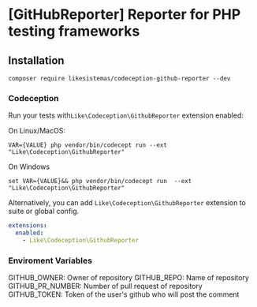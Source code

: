 # [GitHubReporter] Reporter for PHP testing frameworks

## Installation

```
composer require likesistemas/codeception-github-reporter --dev
```

### Codeception

Run your tests with`Like\Codeception\GithubReporter` extension enabled: 

On Linux/MacOS:

```
VAR={VALUE} php vendor/bin/codecept run --ext "Like\Codeception\GithubReporter"
```

On Windows

```
set VAR={VALUE}&& php vendor/bin/codecept run  --ext "Like\Codeception\GithubReporter"
```

Alternatively, you can add `Like\Codeception\GithubReporter` extension to suite or global config.

```yml
extensions:
  enabled:
    - Like\Codeception\GithubReporter
```

### Enviroment Variables

GITHUB_OWNER: Owner of repository
GITHUB_REPO: Name of repository
GITHUB_PR_NUMBER: Number of pull request of repository
GITHUB_TOKEN: Token of the user's github who will post the comment 